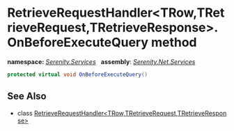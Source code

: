 # RetrieveRequestHandler&lt;TRow,TRetrieveRequest,TRetrieveResponse&gt;.OnBeforeExecuteQuery method
**namespace:** *[Serenity.Services](../../README.md#serenity.services-namespace)*   **assembly**: *[Serenity.Net.Services](../../README.md)*

```csharp
protected virtual void OnBeforeExecuteQuery()
```

## See Also

* class [RetrieveRequestHandler&lt;TRow,TRetrieveRequest,TRetrieveResponse&gt;](../RetrieveRequestHandler-3.md)
